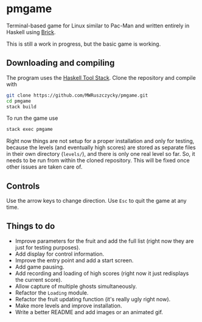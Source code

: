 # pmgame

Terminal-based game for Linux similar to Pac-Man and written entirely in Haskell using [Brick](https://hackage.haskell.org/package/brick).

This is still a work in progress, but the basic game is working.

## Downloading and compiling

The program uses the [Haskell Tool Stack](https://docs.haskellstack.org/en/stable/README/). Clone the repository and compile with
```sh
git clone https://github.com/MWRuszczycky/pmgame.git
cd pmgame
stack build
```
To run the game use
```sh
stack exec pmgame
```
Right now things are not setup for a proper installation and only for testing, because the levels (and eventually high scores) are stored as separate files in their own directory (`levels/`), and there is only one real level so far. So, it needs to be run from within the cloned repository. This will be fixed once other issues are taken care of.

## Controls

Use the arrow keys to change direction. Use `Esc` to quit the game at any time.

## Things to do

* Improve parameters for the fruit and add the full list (right now they are just for testing purposes).
* Add display for control information.
* Improve the entry point and add a start screen.
* Add game pausing.
* Add recording and loading of high scores (right now it just redisplays the current score).
* Allow capture of multiple ghosts simultaneously.
* Refactor the `Loading` module.
* Refactor the fruit updating function (it's really ugly right now).
* Make more levels and improve installation.
* Write a better README and add images or an animated gif.
